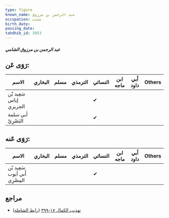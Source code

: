 ```yaml
---
type: figure
known_name: عبد الرحمن بن مرزوق
occupation: محدث
birth_date:
passing_date:
tahdhib_id: 3953
---
```

##### عبد الرحمن بن مرزوق الشامي

## رَوَى عَن:
| الاسم                   | البخاري | مسلم | الترمذي | النسائي | ابن ماجه | أبي داود | Others |
| ----------------------- | ------- | ---- | ------- | ------- | -------- | -------- | ------ |
| سَعِيد بْن إياس الجريري |         |      |         | ✔       |          |          |        |
| أبي سلمة البَصْرِيّ     |         |      |         | ✔       |          |          |        |
## رَوَى عَنه:
| الاسم                          | البخاري | مسلم | الترمذي | النسائي | ابن ماجه | أبي داود | Others |
| ------------------------------ | ------- | ---- | ------- | ------- | -------- | -------- | ------ |
| سَعِيد بْن أَبي أيوب المِصْرِي |         |      |         | ✔       |          |          |        |
## مراجع
- [تهذيب الكمال ١٧-٣٩٩](obsidian://open?vault=Tahdhib-al-Kamal&file=Figures/٣٩٥٣-عبد%20الرحمن%20بن%20مرزوق%20الشامي) ([رابط الشاملة](https://shamela.ws/book/3722/8949))